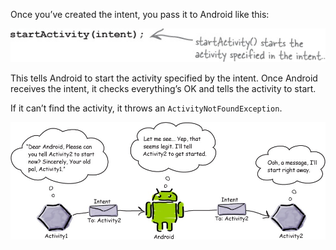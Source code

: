 Once you’ve created the intent, you pass it to Android like this: 

![](.guides/img/17code.png)

This tells Android to start the activity specified by the intent. Once Android receives the intent, it checks everything’s OK and tells the activity to start. 

If it can’t find the activity, it throws an `ActivityNotFoundException`.

![](.guides/img/18files.png)
